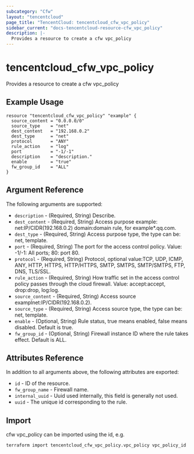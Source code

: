 ```yaml
---
subcategory: "Cfw"
layout: "tencentcloud"
page_title: "TencentCloud: tencentcloud_cfw_vpc_policy"
sidebar_current: "docs-tencentcloud-resource-cfw_vpc_policy"
description: |-
  Provides a resource to create a cfw vpc_policy
---
```


# tencentcloud_cfw_vpc_policy

Provides a resource to create a cfw vpc_policy

## Example Usage

```hcl
resource "tencentcloud_cfw_vpc_policy" "example" {
  source_content = "0.0.0.0/0"
  source_type    = "net"
  dest_content   = "192.168.0.2"
  dest_type      = "net"
  protocol       = "ANY"
  rule_action    = "log"
  port           = "-1/-1"
  description    = "description."
  enable         = "true"
  fw_group_id    = "ALL"
}
```

## Argument Reference

The following arguments are supported:

* `description` - (Required, String) Describe.
* `dest_content` - (Required, String) Access purpose example: net:IP/CIDR(192.168.0.2) domain:domain rule, for example*.qq.com.
* `dest_type` - (Required, String) Access purpose type, the type can be: net, template.
* `port` - (Required, String) The port for the access control policy. Value: -1/-1: All ports; 80: port 80.
* `protocol` - (Required, String) Protocol, optional value:TCP, UDP, ICMP, ANY, HTTP, HTTPS, HTTP/HTTPS, SMTP, SMTPS, SMTP/SMTPS, FTP, DNS, TLS/SSL.
* `rule_action` - (Required, String) How traffic set in the access control policy passes through the cloud firewall. Value: accept:accept, drop:drop, log:log.
* `source_content` - (Required, String) Access source examplnet:IP/CIDR(192.168.0.2).
* `source_type` - (Required, String) Access source type, the type can be: net, template.
* `enable` - (Optional, String) Rule status, true means enabled, false means disabled. Default is true.
* `fw_group_id` - (Optional, String) Firewall instance ID where the rule takes effect. Default is ALL.

## Attributes Reference

In addition to all arguments above, the following attributes are exported:

* `id` - ID of the resource.
* `fw_group_name` - Firewall name.
* `internal_uuid` - Uuid used internally, this field is generally not used.
* `uuid` - The unique id corresponding to the rule.


## Import

cfw vpc_policy can be imported using the id, e.g.

```
terraform import tencentcloud_cfw_vpc_policy.vpc_policy vpc_policy_id
```

